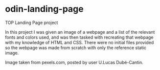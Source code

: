 # odin-landing-page
TOP Landing Page project

In this project I was given an image of a webpage and a list of the relevant fonts and colors used, and was then tasked with recreating that webpage with my knowledge of HTML and CSS. There were no initial files provided so the webpage was made from scratch with only the reference static image.

Image taken from pexels.com, posted by user U.Lucas Dubé-Cantin.